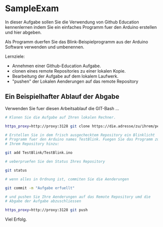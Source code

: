 # SampleExam

In dieser Aufgabe sollen Sie die Verwendung von Github Education kennenlernen indem Sie ein einfaches Programm fuer den Arduino erstellen und hier abgeben.

Als Programm duerfen Sie das Blink-Beispielprogramm aus der Arduino Software verwenden und umbenennen.

Lernziele:
  * Annehmen einer Github-Education Aufgabe.
  * clonen eines remote Repositories zu einer lokalen Kopie.
  * Bearbeitung der Aufgabe auf dem lokalem Laufwerk.
  * "pushen" der Lokalen Aenderungen auf das remote Repository

## Ein Beispielhafter Ablauf der Abgabe

Verwenden Sie fuer diesen Arbeitsablauf die GIT-Bash ...

```bash
# Klonen Sie die Aufgabe auf Ihren lokalen Rechner.

https_proxy=http://proxy:3128 git clone https://die.adresse/zu/ihrem/persoenlichem/aufgaben/repository

# Erstellen Sie in dem frisch ausgechecktem Repository ein Blinklicht 
# Programm fuer den Arduino names TestBlink. Fuegen Sie das Programm zu
# Ihrem Repository hinzu:

git add TestBlink/TestBlink.ino

# ueberpruefen Sie den Status Ihres Repository

git status

# wenn alles in Ordnung ist, commiten Sie die Aenderungen

git commit -m "Aufgabe erfuellt"

# und pushen Sie Ihre Aenderungen auf das Remote Repository umd die
# Abgabe der Aufgabe abzuschliessen

https_proxy=http://proxy:3128 git push
```

Viel Erfolg.
